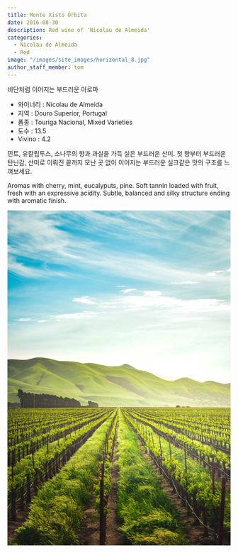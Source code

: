 ```yaml
---
title: Monte Xisto Órbita
date: 2016-08-30
description: Red wine of 'Nicolau de Almeida'
categories:
  - Nicolau de Almeida
  - Red
image: "/images/site_images/horizontal_8.jpg"
author_staff_member: tom
---
```


비단처럼 이어지는 부드러운 아로마

* 와이너리 : Nicolau de Almeida
* 지역 : Douro Superior, Portugal
* 품종 : Touriga Nacional, Mixed Varieties
* 도수 : 13.5
* Vivino : 4.2
  
민트, 유칼립투스, 소나무의 향과 과실을 가득 실은 부드러운 산미. 첫 향부터 부드러운 탄닌감, 산미로 이뤄진 끝까지 모난 곳 없이 이어지는 부드러운 실크같은 맛의 구조를 느껴보세요.

Aromas with cherry, mint, eucalyputs, pine. Soft tannin loaded with fruit, fresh with an expressive acidity. Subtle, balanced and silky structure ending with aromatic finish.

![orbita](/images/site_images/vertical_5.jpg)



